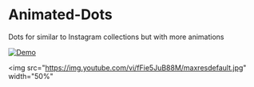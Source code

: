 # Animated-Dots
Dots for similar to Instagram collections but with more animations


[![Demo](https://share.gifyoutube.com/fFie5JuB88M.gif)](https://www.youtube.com/watch?v=fFie5JuB88M)

<img src="https://img.youtube.com/vi/fFie5JuB88M/maxresdefault.jpg" width="50%"
